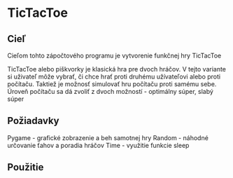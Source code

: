 # TicTacToe

## Cieľ
Cieľom tohto zápočtového programu je vytvorenie funkčnej hry TicTacToe

TicTacToe alebo piškvorky je klasická hra pre dvoch hráčov. V tejto variante si uživateľ môže vybrať, či chce hrať proti druhému užívateľovi alebo proti počítaču. Taktiež je možnosť simulovať hru počítaču proti samému sebe.
Úroveň počítaču sa dá zvoliť z dvoch možností - optimálny súper, slabý súper

## Požiadavky
Pygame - grafické zobrazenie a beh samotnej hry
Random - náhodné určovanie ťahov a poradia hráčov
Time - využitie funkcie sleep

## Použitie
